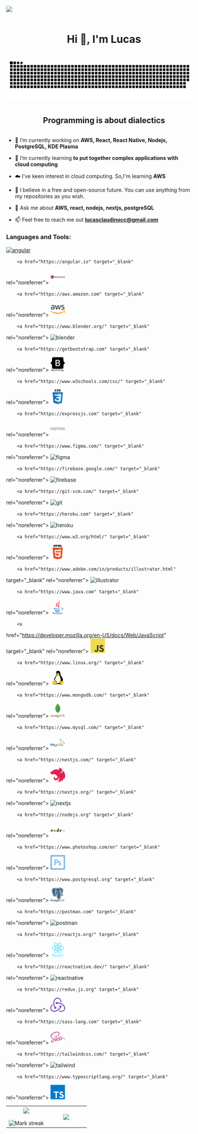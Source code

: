 
<!--horizontal divider(gradiant)-->
<img src="https://user-images.githubusercontent.com/73097560/115834477-dbab4500-a447-11eb-908a-139a6edaec5c.gif">

<!--h1 without bottom border-->
<div id="user-content-toc">
  <ul align="center">
    <summary><h1 style="display: inline-block">Hi 👋, I'm Lucas</h1></summary>
  </ul>
</div>


<!--- snake -->
<div align="center">
  <img  src="https://github.com/1999AZZAR/1999AZZAR/blob/main/resources/img/grid-snake.svg"
       alt="snake" /></a>
</div>


<!--h2 without bottom border-->
<div id="user-content-toc">
  <ul align="center">
    <summary><h2 style="display: inline-block">Programming is about dialectics</h2></summary>
  </ul>
</div>


<!--Intro start-->
- 🔭 I’m currently working on **AWS, React, React Native, Nodejs, PostgreSQL, KDE Plasma**

- 🌱 I’m currently learning **to put together complex applications with cloud computing**

- ☁️ I've keen interest in cloud computing. So,I'm learning **AWS**

- 📝 I believe in a free and open-source future. You can use anything from my repositories as you wish.

- 💬 Ask me about **AWS, react, nodejs, nextjs, postgreSQL**

- 📫 Feel free to reach me out **lucasclaudinocc@gmail.com**

<!--Intro end-->


<h3 align="left">Languages and Tools:</h3>
<p 
align="left">
        <a href="https://angular.io" target="_blank" 
rel="noreferrer">
          <img 
src="https://angular.io/assets/images/logos/angular/angular.svg" 
alt="angular" width="40" height="40"/>
        </a>
         
        <a href="https://angular.io" target="_blank" 
rel="noreferrer">
          <img 
src="https://raw.githubusercontent.com/devicons/devicon/master/icons/angularjs/angularjs-original-wordmark.svg"
 alt="angularjs" width="40" height="40"/>
        </a>
         
        <a href="https://aws.amazon.com" target="_blank" 
rel="noreferrer">
          <img 
src="https://raw.githubusercontent.com/devicons/devicon/master/icons/amazonwebservices/amazonwebservices-original-wordmark.svg"
 alt="aws" width="40" height="40"/>
        </a>
         
        <a href="https://www.blender.org/" target="_blank" 
rel="noreferrer">
          <img 
src="https://download.blender.org/branding/community/blender_community_badge_white.svg"
 alt="blender" width="40" height="40"/>
        </a>
         
        <a href="https://getbootstrap.com" target="_blank" 
rel="noreferrer">
          <img 
src="https://raw.githubusercontent.com/devicons/devicon/master/icons/bootstrap/bootstrap-plain-wordmark.svg"
 alt="bootstrap" width="40" height="40"/>
        </a>
         
        <a href="https://www.w3schools.com/css/" target="_blank" 
rel="noreferrer">
          <img 
src="https://raw.githubusercontent.com/devicons/devicon/master/icons/css3/css3-original-wordmark.svg"
 alt="css3" width="40" height="40"/>
        </a>
         
        <a href="https://expressjs.com" target="_blank" 
rel="noreferrer">
          <img 
src="https://raw.githubusercontent.com/devicons/devicon/master/icons/express/express-original-wordmark.svg"
 alt="express" width="40" height="40"/>
        </a>
         
        <a href="https://www.figma.com/" target="_blank" 
rel="noreferrer">
          <img 
src="https://www.vectorlogo.zone/logos/figma/figma-icon.svg" alt="figma"
 width="40" height="40"/>
        </a>
         
        <a href="https://firebase.google.com/" target="_blank" 
rel="noreferrer">
          <img 
src="https://www.vectorlogo.zone/logos/firebase/firebase-icon.svg" 
alt="firebase" width="40" height="40"/>
        </a>
         
        <a href="https://git-scm.com/" target="_blank" 
rel="noreferrer">
          <img 
src="https://www.vectorlogo.zone/logos/git-scm/git-scm-icon.svg" 
alt="git" width="40" height="40"/>
        </a>
         
        <a href="https://heroku.com" target="_blank" 
rel="noreferrer">
          <img 
src="https://www.vectorlogo.zone/logos/heroku/heroku-icon.svg" 
alt="heroku" width="40" height="40"/>
        </a>
         
        <a href="https://www.w3.org/html/" target="_blank" 
rel="noreferrer">
          <img 
src="https://raw.githubusercontent.com/devicons/devicon/master/icons/html5/html5-original-wordmark.svg"
 alt="html5" width="40" height="40"/>
        </a>
         
        <a href="https://www.adobe.com/in/products/illustrator.html" 
target="_blank" rel="noreferrer">
          <img 
src="https://www.vectorlogo.zone/logos/adobe_illustrator/adobe_illustrator-icon.svg"
 alt="illustrator" width="40" height="40"/>
        </a>
         
        <a href="https://www.java.com" target="_blank" 
rel="noreferrer">
          <img 
src="https://raw.githubusercontent.com/devicons/devicon/master/icons/java/java-original.svg"
 alt="java" width="40" height="40"/>
        </a>
         
        <a 
href="https://developer.mozilla.org/en-US/docs/Web/JavaScript" 
target="_blank" rel="noreferrer">
          <img 
src="https://raw.githubusercontent.com/devicons/devicon/master/icons/javascript/javascript-original.svg"
 alt="javascript" width="40" height="40"/>
        </a>
         
        <a href="https://www.linux.org/" target="_blank" 
rel="noreferrer">
          <img 
src="https://raw.githubusercontent.com/devicons/devicon/master/icons/linux/linux-original.svg"
 alt="linux" width="40" height="40"/>
        </a>
         
        <a href="https://www.mongodb.com/" target="_blank" 
rel="noreferrer">
          <img 
src="https://raw.githubusercontent.com/devicons/devicon/master/icons/mongodb/mongodb-original-wordmark.svg"
 alt="mongodb" width="40" height="40"/>
        </a>
         
        <a href="https://www.mysql.com/" target="_blank" 
rel="noreferrer">
          <img 
src="https://raw.githubusercontent.com/devicons/devicon/master/icons/mysql/mysql-original-wordmark.svg"
 alt="mysql" width="40" height="40"/>
        </a>
         
        <a href="https://nestjs.com/" target="_blank" 
rel="noreferrer">
          <img 
src="https://raw.githubusercontent.com/devicons/devicon/master/icons/nestjs/nestjs-plain.svg"
 alt="nestjs" width="40" height="40"/>
        </a>
         
        <a href="https://nextjs.org/" target="_blank" 
rel="noreferrer">
          <img 
src="https://cdn.worldvectorlogo.com/logos/nextjs-2.svg" alt="nextjs" 
width="40" height="40"/>
        </a>
         
        <a href="https://nodejs.org" target="_blank" 
rel="noreferrer">
          <img 
src="https://raw.githubusercontent.com/devicons/devicon/master/icons/nodejs/nodejs-original-wordmark.svg"
 alt="nodejs" width="40" height="40"/>
        </a>
         
        <a href="https://www.photoshop.com/en" target="_blank" 
rel="noreferrer">
          <img 
src="https://raw.githubusercontent.com/devicons/devicon/master/icons/photoshop/photoshop-line.svg"
 alt="photoshop" width="40" height="40"/>
        </a>
         
        <a href="https://www.postgresql.org" target="_blank" 
rel="noreferrer">
          <img 
src="https://raw.githubusercontent.com/devicons/devicon/master/icons/postgresql/postgresql-original-wordmark.svg"
 alt="postgresql" width="40" height="40"/>
        </a>
         
        <a href="https://postman.com" target="_blank" 
rel="noreferrer">
          <img 
src="https://www.vectorlogo.zone/logos/getpostman/getpostman-icon.svg" 
alt="postman" width="40" height="40"/>
        </a>
         
        <a href="https://reactjs.org/" target="_blank" 
rel="noreferrer">
          <img 
src="https://raw.githubusercontent.com/devicons/devicon/master/icons/react/react-original-wordmark.svg"
 alt="react" width="40" height="40"/>
        </a>
         
        <a href="https://reactnative.dev/" target="_blank" 
rel="noreferrer">
          <img src="https://reactnative.dev/img/header_logo.svg" 
alt="reactnative" width="40" height="40"/>
        </a>
         
        <a href="https://redux.js.org" target="_blank" 
rel="noreferrer">
          <img 
src="https://raw.githubusercontent.com/devicons/devicon/master/icons/redux/redux-original.svg"
 alt="redux" width="40" height="40"/>
        </a>
         
        <a href="https://sass-lang.com" target="_blank" 
rel="noreferrer">
          <img 
src="https://raw.githubusercontent.com/devicons/devicon/master/icons/sass/sass-original.svg"
 alt="sass" width="40" height="40"/>
        </a>
         
        <a href="https://tailwindcss.com/" target="_blank" 
rel="noreferrer">
          <img 
src="https://www.vectorlogo.zone/logos/tailwindcss/tailwindcss-icon.svg"
 alt="tailwind" width="40" height="40"/>
        </a>
         
        <a href="https://www.typescriptlang.org/" target="_blank" 
rel="noreferrer">
          <img 
src="https://raw.githubusercontent.com/devicons/devicon/master/icons/typescript/typescript-original.svg"
 alt="typescript" width="40" height="40"/>
        </a>
        </p>



<!--- stats & Trophy (start) -->
<p align="center">
  <!--- stats (start) -->
<table align="center">
<tr border="none">
<td width="50%" align="center">
  
  <img  align="center"  src="https://github-readme-stats.vercel.app/api?username=lucasknutr&theme=dark&show_icons=true&count_private=true" />
  <br></br>
  <img  title="🔥 Get streak stats for your profile at git.io/streak-stats" alt="Mark streak" src="https://github-readme-streak-stats.herokuapp.com/?user=lucasknutr&theme=dark&hide_border=false" /> 
</td>

<td width="50%" align="center">

  <img  align="center"  src="https://github-readme-stats.anuraghazra1.vercel.app/api/top-langs/?username=lucasknutr&theme=dark&hide_border=false&no-bg=true&no-frame=true&langs_count=10"/>
  
  </td>
</tr>
</table>
<!--- stats (end) -->

<!--- trophy (start) -->
<div align=center>
  <a href="https://github.com/ryo-ma/github-profile-trophy" title="Go to Source">
